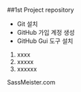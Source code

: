##1st Project repository

- Git 설치
- GitHub 가입 계정 생성
- GitHub Gui 도구 설치


1. xxxx
2. xxxxx
3. xxxxxx


SassMeister.com
